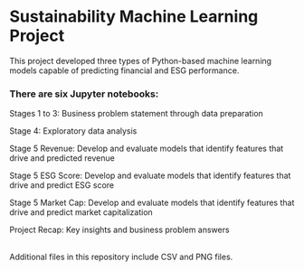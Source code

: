 # Sustainability Machine Learning Project
This project developed three types of Python-based machine learning models capable of predicting financial and ESG performance.

### There are six Jupyter notebooks:

Stages 1 to 3: Business problem statement through data preparation

Stage 4: Exploratory data analysis

Stage 5 Revenue: Develop and evaluate models that identify features that drive and predicted revenue

Stage 5 ESG Score: Develop and evaluate models that identify features that drive and predict ESG score

Stage 5 Market Cap: Develop and evaluate models that identify features that drive and predict market capitalization

Project Recap: Key insights and business problem answers


<br>
Additional files in this repository include CSV and PNG files.
